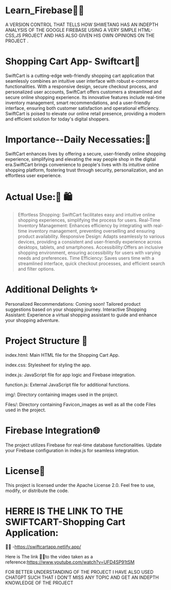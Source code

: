 # Learn_Firebase📱📘 
 A VERSION CONTROL THAT TELLS HOW SHWETANG HAS AN INDEPTH ANALYSIS OF THE  GOOGLE FIREBASE USING A VERY SIMPLE HTML-CSS,JS PROJECT AND HAS ALSO GIVEN HIS OWN OPINIONS ON THE PROJECT .



# Shopping Cart App- Swiftcart🛒
SwiftCart is a cutting-edge web-friendly shopping cart application that seamlessly combines an intuitive user interface with robust e-commerce functionalities. With a responsive design, secure checkout process, and personalized user accounts, SwiftCart offers customers a streamlined and secure online shopping experience. Its innovative features include real-time inventory management, smart recommendations, and a user-friendly interface, ensuring both customer satisfaction and operational efficiency. SwiftCart is poised to elevate our online retail presence, providing a modern and efficient solution for today's digital shoppers.

# Importance--Daily Necessaties:🌟
SwiftCart enhances lives by offering a secure, user-friendly online shopping experience, simplifying and elevating the way people shop in the digital era.SwiftCart brings convenience to people's lives with its intuitive online shopping platform, fostering trust through security, personalization, and an effortless user experience.

# Actual Use:🤝 🛍️
>Effortless Shopping: SwiftCart facilitates easy and intuitive online shopping experiences, simplifying the process for users.
>Real-Time Inventory Management: Enhances efficiency by integrating with real-time inventory management, preventing overselling and ensuring product availability.
>Responsive Design: Adapts seamlessly to various devices, providing a consistent and user-friendly experience across desktops, tablets, and smartphones.
>Accessibility:Offers an inclusive shopping environment, ensuring accessibility for users with varying needs and preferences.
>Time Efficiency: Saves users time with a streamlined interface, quick checkout processes, and efficient search and filter options.


# Additional Delights ✨
Personalized Recommendations: Coming soon! Tailored product suggestions based on your shopping journey.
Interactive Shopping Assistant: Experience a virtual shopping assistant to guide and enhance your shopping adventure.

# Project Structure 📁
index.html: Main HTML file for the Shopping Cart App.

index.css: Stylesheet for styling the app.

index.js: JavaScript file for app logic and Firebase integration.

function.js: External JavaScript file for additional functions.

img/: Directory containing images used in the project.

Files/: Directory containing Favicon_images as well as all the code Files used in the project.

# Firebase Integration🌐
The project utilizes Firebase for real-time database functionalities.
Update your Firebase configuration in index.js for seamless integration.

# License📜
This project is licensed under the Apache License 2.0. Feel free to use, modify, or distribute the code.

# HERRE IS THE LINK TO THE SWIFTCART-Shopping Cart Application:

🔗🔗 -https://swiftcartapp.netlify.app/


 Here is The link 🔗🔗to the video taken as a reference:https://www.youtube.com/watch?v=UFD4SP91tSM


FOR BETTER UNDERSTANDING OF THE PROJECT I HAVE ALSO USED CHATGPT SUCH THAT I DON'T MISS ANY TOPIC AND GET AN INDEPTH KNOWLEDGE OF THE PROJECT
